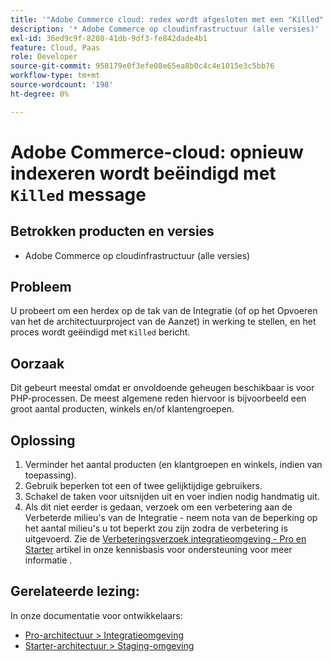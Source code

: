 ```yaml
---
title: '"Adobe Commerce cloud: redex wordt afgesloten met een "Killed" message'
description: '* Adobe Commerce op cloudinfrastructuur (alle versies)'
exl-id: 36ed9c9f-8280-41db-9df3-fe842dade4b1
feature: Cloud, Paas
role: Developer
source-git-commit: 958179e0f3efe08e65ea8b0c4c4e1015e3c5bb76
workflow-type: tm+mt
source-wordcount: '198'
ht-degree: 0%

---
```


# Adobe Commerce-cloud: opnieuw indexeren wordt beëindigd met `Killed` message

## Betrokken producten en versies

* Adobe Commerce op cloudinfrastructuur (alle versies)

## Probleem

U probeert om een herdex op de tak van de Integratie (of op het Opvoeren van het de architectuurproject van de Aanzet) in werking te stellen, en het proces wordt geëindigd met `Killed` bericht.

## Oorzaak

Dit gebeurt meestal omdat er onvoldoende geheugen beschikbaar is voor PHP-processen.
De meest algemene reden hiervoor is bijvoorbeeld een groot aantal producten, winkels en/of klantengroepen.

## Oplossing

1. Verminder het aantal producten (en klantgroepen en winkels, indien van toepassing).
1. Gebruik beperken tot een of twee gelijktijdige gebruikers.
1. Schakel de taken voor uitsnijden uit en voer indien nodig handmatig uit.
1. Als dit niet eerder is gedaan, verzoek om een verbetering aan de Verbeterde milieu&#39;s van de Integratie - neem nota van de beperking op het aantal milieu&#39;s u tot beperkt zou zijn zodra de verbetering is uitgevoerd. Zie de [Verbeteringsverzoek integratieomgeving - Pro en Starter](/help/announcements/adobe-commerce-announcements/integration-environment-enhancement-request-pro-and-starter.md) artikel in onze kennisbasis voor ondersteuning voor meer informatie .

## Gerelateerde lezing:

In onze documentatie voor ontwikkelaars:

* [Pro-architectuur > Integratieomgeving](https://devdocs.magento.com/cloud/architecture/pro-architecture.html#cloud-arch-int)
* [Starter-architectuur > Staging-omgeving](https://devdocs.magento.com/cloud/architecture/starter-architecture.html#cloud-arch-stage)
